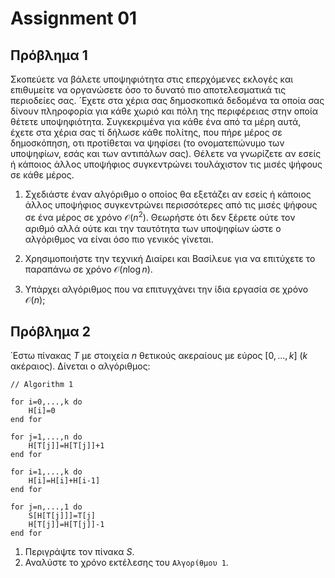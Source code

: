 # **Assignment 01**

## **Πρόβλημα 1**

Σκοπεύετε να βάλετε υποψηφιότητα στις επερχόμενες εκλογές και επιθυμείτε να οργανώσετε όσο το δυνατό πιο αποτελεσματικά τις περιοδείες σας.
´Εχετε στα χέρια σας δημοσκοπικά δεδομένα τα οποία σας δίνουν πληροφορία για κάθε χωριό και πόλη της περιφέρειας στην οποία θέτετε υποψηφιότητα. Συγκεκριμένα για κάθε ένα από τα μέρη αυτά, έχετε στα χέρια σας τί δήλωσε κάθε πολίτης, που πήρε μέρος σε δημοσκόπηση, οτι προτίθεται να ψηφίσει (το ονοματεπώνυμο των υποψηφίων, εσάς και των αντιπάλων σας).
Θέλετε να γνωρίζετε αν εσείς ή κάποιος άλλος υποψήφιος συγκεντρώνει τουλάχιστον τις μισές ψήφους σε κάθε μέρος.

1. Σχεδιάστε έναν αλγόριθμο ο οποίος θα εξετάζει αν εσείς ή κάποιος άλλος υποψήφιος συγκεντρώνει περισσότερες από τις μισές ψήφους σε ένα μέρος σε χρόνο $\mathcal{O}(n^2)$. Θεωρήστε ότι δεν ξέρετε ούτε τον αριθμό αλλά ούτε και την ταυτότητα των υποψηφίων ώστε ο αλγόριθμος να είναι όσο πιο γενικός γίνεται.

2. Χρησιμοποιήστε την τεχνική Διαίρει και Βασίλευε για να επιτύχετε το παραπάνω σε χρόνο $\mathcal{O}(n\log{n})$.

3. Υπάρχει αλγόριθμος που να επιτυγχάνει την ίδια εργασία σε χρόνο $\mathcal{O}(n)$;

## **Πρόβλημα 2**

΄Εστω πίνακας $T$ με στοιχεία $n$ θετικούς ακεραίους με εύρος $[0, ..., k]$ ($k$ ακέραιος). Δίνεται ο αλγόριθμος:

```
// Algorithm 1

for i=0,...,k do
	H[i]=0
end for

for j=1,...,n do
	H[T[j]]=H[T[j]]+1
end for

for i=1,...,k do
	H[i]=H[i]+H[i-1]
end for

for j=n,...,1 do
	S[H[T[j]]]=T[j]
	H[T[j]]=H[T[j]]-1
end for
```

1. Περιγράψτε τον πίνακα $S$.
2. Αναλύστε το χρόνο εκτέλεσης του `Αλγορίθμου 1`.
